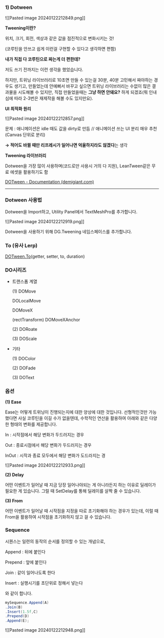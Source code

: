 ### 1) Dotween

![[Pasted image 20240122212849.png]]

**Tweening이란?**

위치, 크기, 회전, 색상과 같은 값을 점진적으로 변화시키는 것!

(코루틴을 안쓰고 쉽게 이런걸 구현할 수 있다고 생각하면 편함)

**내가 직접 다 코루틴으로 짜는게 더 편한데?**

저도 쓰기 전까지는 이런 생각을 했었습니다.

하지만, 트위닝 라이브러리로 10초면 만들 수 있는걸 30분, 40분 고민해서 짜야하는 경우도 생기고, 만들었는데 안예뻐서 바꾸고 싶으면 트위닝 라이브러리는 수없이 많은 결과물을 시도해볼 수 있지만, 직접 만들었을때는 **그냥 하면 안돼요?** 하게 되겠죠(뭐 인내심에 따라 2-3번은 재제작을 해볼 수도 있지만요).

**UI 최적화 원리**

![[Pasted image 20240122212857.png]]

문제 : 애니메이션은 idle 때도 값을 dirty로 만듬 // 애니메이션 쓰는 UI 분리 매우 추천 (Canvas 단위로 분리)

**→ 적어도 바뀔 때만 리프레시가 일어나면 억울하지라도 않겠다**는 생각

**Tweening 라이브러리**

Dotween을 가장 많이 사용하며(코드로만 사용시 거의 다 지원), LeanTween같은 무료 에셋을 활용하기도 함

[DOTween - Documentation (demigiant.com)](https://dotween.demigiant.com/documentation.php#shortcuts)

---

### Dotween 사용법

Dotween을 Import하고, Utility Panel에서 TextMeshPro를 추가합니다.

![[Pasted image 20240122212919.png]]

Dotween을 사용하기 위해 DG.Tweening 네임스페이스를 추가합니다.

### To (유사 Lerp)

[DOTween.To](http://DOTween.To)(getter, setter, to, duration)

### DO시리즈

- 트랜스폼 계열
    
    (1) DOMove
    
    DOLocalMove
    
    DOMoveX
    
    (rectTransform) DOMoveXAnchor
    
    (2) DORoate
    
    (3) DOScale
    
- 기타
    
    (1) DOColor
    
    (2) DOFade
    
    (3) DOText
    

### 옵션

**(1) Ease**

Ease는 어떻게 트위닝이 진행되는지에 대한 양상에 대한 것입니다. 선형적인것만 가능했다면 사실 코루틴을 이길 수가 없을텐데, 수학적인 연산을 활용하여 아래와 같은 다양한 형태의 변화를 제공합니다.

In : 시작점에서 해당 변화가 두드러지는 경우

Out : 종료시점에서 해당 변화가 두드러지는 경우

InOut : 시작과 종료 모두에서 해당 변화가 도드라지는 경

![[Pasted image 20240122212933.png]]

[](https://mblogthumb-phinf.pstatic.net/MjAyMDA5MDhfMjA2/MDAxNTk5NTU3NzUyNjQ2.4Gm7cn8K210uZrx7_2nb68J5kYYuWW4zbhxuWXIXLkYg.8h5t5VQrLGWyM4KsZW_YAuUrfh9Eu9YvIc1_VVUzrkgg.GIF.hana100494/ease6.gif?type=w800)

[](https://mblogvideo-phinf.pstatic.net/MjAyMDA5MDhfMTM5/MDAxNTk5NTU4NTQ0OTcx.WfIgvFKWflGpWFnoAEHjcB-2Lk-BIK0rXX0qWwaWPTIg.4oQEeVd87mEkVOEXYUHwq9_RF4rmDFLkVF_OO_A10M0g.GIF.hana100494/ease9.gif?type=mp4w800)

**(2) Delay**

어떤 이벤트가 일어날 때 지금 당장 일어나야되는 게 아니라든지 하는 이유로 딜레이가 필요한 게 있습니다. 그럴 때 SetDelay를 통해 딜레이를 살짝 줄 수 있습니다.

**(3) From**

어떤 이벤트가 일어날 때 시작점을 지정을 따로 초기화해야 하는 경우가 있는데, 이럴 때 From을 활용하여 시작점을 초기화하지 않고 걸 수 있습니다.

### Sequence

시퀀스는 일련의 동작의 순서를 정의할 수 있는 개념으로,

Append : 뒤에 붙인다

Prepend : 앞에 붙인다

Join : 같이 일어나도록 한다

Insert : 실행시기를 초단위로 정해서 넣는다

와 같이 합니다.

```csharp
mySequence.Append(A)
.Join(B)
.Insert(1.5f,C)
.Prepend(D)
.Append(E);
```

![[Pasted image 20240122212948.png]]


